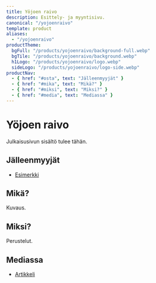 ```yaml
---
title: Yöjoen raivo
description: Esittely- ja myyntisivu.
canonical: "/yojoenraivo"
template: product
aliases:
  - "/yojoenraivo"
productTheme:
  bgFull: "/products/yojoenraivo/background-full.webp"
  bgTile: "/products/yojoenraivo/background.webp"
  h1Logo: "/products/yojoenraivo/logo.webp"
  sideLogo: "/products/yojoenraivo/logo-side.webp"
productNav:
  - { href: "#osta", text: "Jälleenmyyjät" }
  - { href: "#mika", text: "Mikä?" }
  - { href: "#miksi", text: "Miksi?" }
  - { href: "#media", text: "Mediassa" }
---
```


<h1>Yöjoen raivo</h1>

<p>Julkaisusivun sisältö tulee tähän.</p>

<a name="osta"></a>
<h2>Jälleenmyyjät</h2>
<ul>
  <li><p><a href="#" rel="external">Esimerkki</a></p></li>
</ul>

<a name="mika"></a>
<h2>Mikä?</h2>
<p>Kuvaus.</p>

<a name="miksi"></a>
<h2>Miksi?</h2>
<p>Perustelut.</p>

<a name="media"></a>
<h2>Mediassa</h2>
<ul>
  <li><p><a href="#" rel="external">Artikkeli</a></p></li>
  
</ul>


